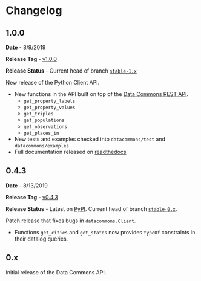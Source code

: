 # Changelog

## 1.0.0

**Date** - 8/9/2019

**Release Tag** - [v1.0.0](https://github.com/datacommonsorg/api-python/releases/tag/v1.0.0)

**Release Status** - Current head of branch [`stable-1.x`](https://github.com/datacommonsorg/api-python/tree/stable-1.x)

New release of the Python Client API.

-   New functions in the API built on top of the [Data Commons REST API](https://github.com/datacommonsorg/mixer).
    -   `get_property_labels`
    -   `get_property_values`
    -   `get_triples`
    -   `get_populations`
    -   `get_observations`
    -   `get_places_in`
-   New tests and examples checked into `datacommons/test` and `datacommons/examples`
-   Full documentation released on [readthedocs](https://datacommons.readthedocs.io/en/latest/)

## 0.4.3

**Date** - 8/13/2019

**Release Tag** - [v0.4.3](https://github.com/datacommonsorg/api-python/releases/tag/v0.4.3)

**Release Status** - Latest on [PyPI](https://pypi.org/project/datacommons/). Current head of branch [`stable-0.x`](https://github.com/datacommonsorg/api-python/tree/stable-0.x).

Patch release that fixes bugs in `datacommons.Client`.

-   Functions `get_cities` and `get_states` now provides `typeOf` constraints in their datalog queries.

## 0.x

Initial release of the Data Commons API.
